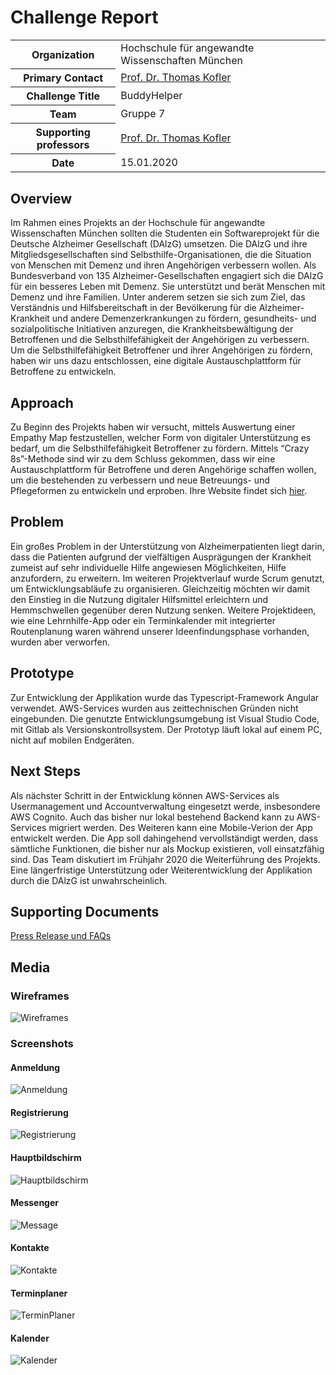 # Challenge Report

<table>
    <tr>
        <th>Organization</th>
        <td>Hochschule für angewandte Wissenschaften München</td>
    </tr>
    <tr>
        <th>Primary Contact</th>
        <td><a href="https://www.cs.hm.edu/die_fakultaet/ansprechpartner/professoren/kofler/index.de.html">Prof. Dr. Thomas Kofler</a></td>
    </tr>
    <tr>
        <th>Challenge Title</th>
        <td>BuddyHelper</td>
    </tr>
    <tr>
        <th>Team</th>
        <td>Gruppe 7</td>
    </tr>
    <tr>
        <th>Supporting professors</th>
        <td><a href="https://www.cs.hm.edu/die_fakultaet/ansprechpartner/professoren/kofler/index.de.html">Prof. Dr. Thomas Kofler</a></td>
    </tr>
    <tr>
        <th>Date</th>
        <td>15.01.2020</td>
    </tr>
</table>

## Overview

Im Rahmen eines Projekts an der Hochschule für angewandte Wissenschaften München sollten die Studenten ein Softwareprojekt für die Deutsche Alzheimer Gesellschaft (DAlzG) umsetzen.
Die DAlzG und ihre Mitgliedsgesellschaften sind Selbsthilfe-Organisationen, die die Situation von Menschen mit Demenz und ihren Angehörigen verbessern wollen.
Als Bundesverband von 135 Alzheimer-Gesellschaften engagiert sich die DAlzG für ein besseres Leben mit Demenz.
Sie unterstützt und berät Menschen mit Demenz und ihre Familien.
Unter anderem setzen sie sich zum Ziel, das Verständnis und Hilfsbereitschaft in der Bevölkerung für die Alzheimer-Krankheit und andere Demenzerkrankungen zu fördern, gesundheits- und sozialpolitische Initiativen anzuregen, die Krankheitsbewältigung der Betroffenen und die Selbsthilfefähigkeit der Angehörigen zu verbessern.
Um die Selbsthilfefähigkeit Betroffener und ihrer Angehörigen zu fördern, haben wir uns dazu entschlossen, eine digitale Austauschplattform für Betroffene zu entwickeln.


## Approach

Zu Beginn des Projekts haben wir versucht, mittels Auswertung einer Empathy Map festzustellen, welcher Form von digitaler Unterstützung es bedarf, um die Selbsthilfefähigkeit Betroffener zu fördern.
Mittels “Crazy 8s”-Methode sind wir zu dem Schluss gekommen, dass wir eine Austauschplattform für Betroffene und deren Angehörige schaffen wollen, um die bestehenden zu verbessern und neue Betreuungs- und Pflegeformen zu entwickeln und erproben.
Ihre Website findet sich <a href ="https://www.deutsche-alzheimer.de/">hier</a>.


## Problem

Ein großes Problem in der Unterstützung von Alzheimerpatienten liegt darin, dass die Patienten aufgrund der vielfältigen Ausprägungen der Krankheit zumeist auf sehr individuelle Hilfe angewiesen Möglichkeiten, Hilfe anzufordern, zu erweitern.
Im weiteren Projektverlauf wurde Scrum genutzt, um Entwicklungsabläufe zu organisieren.
Gleichzeitig möchten wir damit den Einstieg in die Nutzung digitaler Hilfsmittel erleichtern und Hemmschwellen gegenüber deren Nutzung senken.
Weitere Projektideen, wie eine Lehrnhilfe-App oder ein Terminkalender mit integrierter Routenplanung waren während unserer Ideenfindungsphase vorhanden, wurden aber verworfen.

## Prototype

Zur Entwicklung der Applikation wurde das Typescript-Framework Angular verwendet.
AWS-Services wurden aus zeittechnischen Gründen nicht eingebunden.
Die genutzte Entwicklungsumgebung ist Visual Studio Code, mit Gitlab als Versionskontrollsystem.
Der Prototyp läuft lokal auf einem PC, nicht auf mobilen Endgeräten.


## Next Steps

Als nächster Schritt in der Entwicklung können AWS-Services als Usermanagement und Accountverwaltung eingesetzt werde, insbesondere AWS Cognito.
Auch das bisher nur lokal bestehend Backend kann zu AWS-Services migriert werden.
Des Weiteren kann eine Mobile-Verion der App entwickelt werden.
Die App soll dahingehend vervollständigt werden, dass sämtliche Funktionen, die bisher nur als Mockup existieren, voll einsatzfähig sind.
Das Team diskutiert im Frühjahr 2020 die Weiterführung des Projekts.
Eine längerfristige Unterstützung oder Weiterentwicklung der Applikation durch die DAlzG ist unwahrscheinlich.


## Supporting Documents

<a href="https://gitlab.lrz.de/swe1ws20192020/g7/tree/master/PRandFAQs">Press Release und FAQs</a>


## Media
### Wireframes


![Wireframes](/Wireframes/WireFrame_Gruppe7_V0801.png "Wireframes")

### Screenshots
#### Anmeldung
![Anmeldung](/Screenshots/Anmeldung.PNG "Anmeldung")

#### Registrierung
![Registrierung](/Screenshots/Registrierung.PNG "Registrierung")

#### Hauptbildschirm
![Hauptbildschirm](/Screenshots/Hauptbildschirm.PNG "Hauptbildschirm")

#### Messenger
![Message](/Screenshots/Message.PNG "Message")

#### Kontakte
![Kontakte](/Screenshots/Kontakte.PNG "Kontakte")

#### Terminplaner
![TerminPlaner](/Screenshots/TerminPlaner.PNG "TerminPlaner")

#### Kalender
![Kalender](/Screenshots/Kalender.PNG "Kalender")


